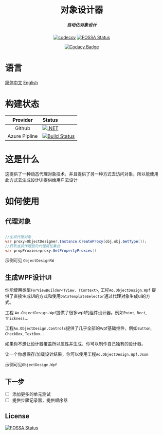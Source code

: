 <div align='center' >
<h1>对象设计器</h1>
</div>

<div align='center' >
	<h5>自动化对象设计</h5>
</div>

<div align='center'>

[![codecov](https://codecov.io/gh/Cricle/Ao.ObjectDesign/branch/master/graph/badge.svg?token=jyQaSxhCz2)](https://codecov.io/gh/Cricle/Ao.ObjectDesign)[![FOSSA Status](https://app.fossa.com/api/projects/git%2Bgithub.com%2FCricle%2FAo.ObjectDesign.svg?type=shield)](https://app.fossa.com/projects/git%2Bgithub.com%2FCricle%2FAo.ObjectDesign?ref=badge_shield)

[![Codacy Badge](https://app.codacy.com/project/badge/Grade/54617be52d464795bddb2af0c91eadc3)](https://www.codacy.com/gh/Cricle/Ao.ObjectDesign/dashboard?utm_source=github.com&amp;utm_medium=referral&amp;utm_content=Cricle/Ao.ObjectDesign&amp;utm_campaign=Badge_Grade)

</div>

# 语言

[简体中文](README.md) [English](README.EN-US.md)


# 构建状态

|Provider|Status|
|:-:|:-|
|Github|[![.NET](https://github.com/Cricle/Ao.ObjectDesign/actions/workflows/dotnet.yml/badge.svg?branch=master)](https://github.com/Cricle/Ao.ObjectDesign/actions/workflows/dotnet.yml)|
|Azure Pipline|[![Build Status](https://hcricle.visualstudio.com/Ao.ObjectDesign/_apis/build/status/Ao.ObjectDesign?branchName=master)](https://hcricle.visualstudio.com/Ao.ObjectDesign/_build/latest?definitionId=10&branchName=master)|


# 这是什么 

这提供了一种动态代理对象技术，并且提供了另一种方式去访问对象，所以能使用此方式去生成设计UI提供给用户去设计

# 如何使用

## 代理对象

```csharp

//生成代理对象
var proxy=ObjectDesigner.Instance.CreateProxy(obj,obj.GetType());
//获取当前代理层的代理属性集合
var propProxies=proxy.GetPropertyProxies()

```

示例可见 `ObjectDesignRW`

## 生成WPF设计UI

你能使用类型`ForViewBuilder<TView, TContext>`, 工程`Ao.ObjectDesign.Wpf` 提供了直接生成UI的方式和使用`DataTemplateSelector`通过代理对象生成ui的方式。

工程 `Ao.ObjectDesign.Wpf`提供了很多wpf的组件设计器，例如`Point`, `Rect`, `Thickness`...

工程`Ao.ObjectDesign.Controls`提供了几乎全部的wpf基础控件，例如`Button`, `CheckBox`, `TextBox`...

如果你不想让设计器覆盖所以属性并生成，你可以制作自己独有的设计器。

让一个你想保存/加载设计结果，你可以使用工程`Ao.ObjectDesign.Wpf.Json`

示例可见`ObjectDesign.Wpf`

## 下一步

- [ ] 添加更多的单元测试
- [ ] 提供步骤记录器，提供顺序器

## License
[![FOSSA Status](https://app.fossa.com/api/projects/git%2Bgithub.com%2FCricle%2FAo.ObjectDesign.svg?type=large)](https://app.fossa.com/projects/git%2Bgithub.com%2FCricle%2FAo.ObjectDesign?ref=badge_large)